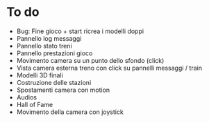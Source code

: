 # To do

  * Bug: Fine gioco + start ricrea i modelli doppi
  * Pannello log messaggi
  * Pannello stato treni
  * Pannello prestazioni gioco
  * Movimento camera su un punto dello sfondo (click) 
  * Vista camera esterna treno con click su pannelli messaggi / train
  * Modelli 3D finali
  * Costruzione delle stazioni
  * Spostamenti camera con motion
  * Audios
  * Hall of Fame
  * Movimento della camera con joystick
  